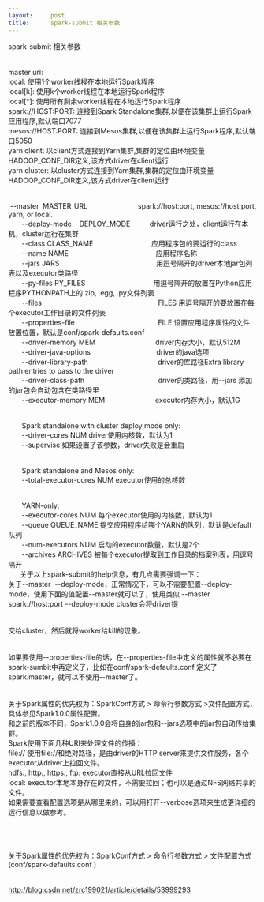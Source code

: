 ```yaml
---
layout:     post
title:      spark-submit 相关参数
---
```

<div id="article_content" class="article_content clearfix csdn-tracking-statistics" data-pid="blog" data-mod="popu_307" data-dsm="post">
								            <link rel="stylesheet" href="https://csdnimg.cn/release/phoenix/template/css/ck_htmledit_views-f76675cdea.css">
						<div class="htmledit_views" id="content_views">
                
spark-submit 相关参数<br><br><br>
master url:<br>
local: 使用1个worker线程在本地运行Spark程序<br>
local[k]: 使用k个worker线程在本地运行Spark程序<br>
local[*]: 使用所有剩余worker线程在本地运行Spark程序<br>
spark://HOST:PORT: 连接到Spark Standalone集群,以便在该集群上运行Spark应用程序,默认端口7077<br>
mesos://HOST:PORT: 连接到Mesos集群,以便在该集群上运行Spark程序,默认端口5050<br>
yarn client: 以client方式连接到Yarn集群,集群的定位由环境变量HADOOP_CONF_DIR定义,该方式driver在client运行<br>
yarn cluster: 以cluster方式连接到Yarn集群,集群的定位由环境变量HADOOP_CONF_DIR定义,该方式driver在client运行<br><br><br>
 --master  MASTER_URL                          spark://host:port, mesos://host:port, yarn, or local.<br>
       --deploy-mode    DEPLOY_MODE          driver运行之处，client运行在本机，cluster运行在集群<br>
       --class CLASS_NAME                              应用程序包的要运行的class<br>
       --name NAME                                             应用程序名称<br>
       --jars JARS                                                  用逗号隔开的driver本地jar包列表以及executor类路径<br>
       --py-files PY_FILES                                   用逗号隔开的放置在Python应用程序PYTHONPATH上的.zip, .egg, .py文件列表<br>
       --files                                                            FILES 用逗号隔开的要放置在每个executor工作目录的文件列表<br>
       --properties-file                                           FILE 设置应用程序属性的文件放置位置，默认是conf/spark-defaults.conf<br>
       --driver-memory MEM                               driver内存大小，默认512M<br>
       --driver-java-options                                  driver的java选项<br>
       --driver-library-path                                    driver的库路径Extra library path entries to pass to the driver<br>
       --driver-class-path                                      driver的类路径，用--jars 添加的jar包会自动包含在类路径里<br>
       --executor-memory MEM                          executor内存大小，默认1G<br><br><br>
       Spark standalone with cluster deploy mode only:<br>
       --driver-cores NUM driver使用内核数，默认为1<br>
       --supervise 如果设置了该参数，driver失败是会重启<br><br><br>
       Spark standalone and Mesos only:<br>
       --total-executor-cores NUM executor使用的总核数<br><br><br>
       YARN-only:<br>
       --executor-cores NUM 每个executor使用的内核数，默认为1<br>
       --queue QUEUE_NAME 提交应用程序给哪个YARN的队列，默认是default队列<br>
       --num-executors NUM 启动的executor数量，默认是2个<br>
       --archives ARCHIVES 被每个executor提取到工作目录的档案列表，用逗号隔开<br>
      关于以上spark-submit的help信息，有几点需要强调一下：<br>
关于--master  --deploy-mode，正常情况下，可以不需要配置--deploy-mode，使用下面的值配置--master就可以了，使用类似 --master spark://host:port --deploy-mode cluster会将driver提<br><br><br>
交给cluster，然后就将worker给kill的现象。<br><br><br>
如果要使用--properties-file的话，在--properties-file中定义的属性就不必要在spark-sumbit中再定义了，比如在conf/spark-defaults.conf 定义了spark.master，就可以不使用--master了。<br><br><br>
关于Spark属性的优先权为：SparkConf方式 &gt; 命令行参数方式 &gt;文件配置方式，具体参见Spark1.0.0属性配置。<br>
和之前的版本不同，Spark1.0.0会将自身的jar包和--jars选项中的jar包自动传给集群。<br>
Spark使用下面几种URI来处理文件的传播：<br>
file:// 使用file://和绝对路径，是由driver的HTTP server来提供文件服务，各个executor从driver上拉回文件。<br>
hdfs:, http:, https:, ftp: executor直接从URL拉回文件<br>
local: executor本地本身存在的文件，不需要拉回；也可以是通过NFS网络共享的文件。<br>
如果需要查看配置选项是从哪里来的，可以用打开--verbose选项来生成更详细的运行信息以做参考。<br><br><br><br><br>
关于Spark属性的优先权为：SparkConf方式 &gt; 命令行参数方式 &gt; 文件配置方式(conf/spark-defaults.conf )<br><br><br>
http://blog.csdn.net/zrc199021/article/details/53999293
            </div>
                </div>